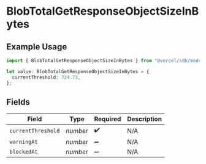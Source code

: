 # BlobTotalGetResponseObjectSizeInBytes

## Example Usage

```typescript
import { BlobTotalGetResponseObjectSizeInBytes } from "@vercel/sdk/models/userevent.js";

let value: BlobTotalGetResponseObjectSizeInBytes = {
  currentThreshold: 724.73,
};
```

## Fields

| Field              | Type               | Required           | Description        |
| ------------------ | ------------------ | ------------------ | ------------------ |
| `currentThreshold` | *number*           | :heavy_check_mark: | N/A                |
| `warningAt`        | *number*           | :heavy_minus_sign: | N/A                |
| `blockedAt`        | *number*           | :heavy_minus_sign: | N/A                |